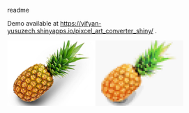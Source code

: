readme

Demo available at  https://yifyan-yusuzech.shinyapps.io/pixcel_art_converter_shiny/ .

<img src="github/pineapple.jpg" width="40%" ><img src="github/pixel_pineapple.jpg" width="40%" >
